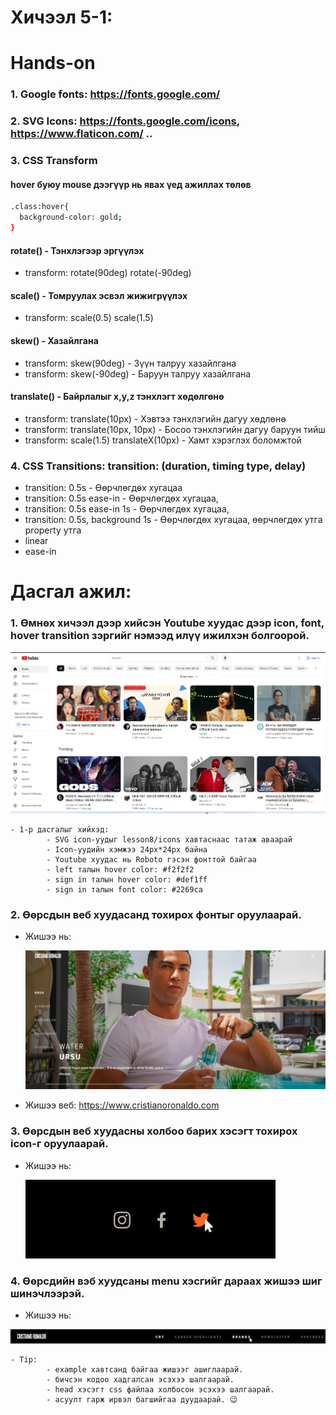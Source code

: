 # Хичээл 5-1:

# Hands-on

### 1. Google fonts: <https://fonts.google.com/>

### 2. SVG Icons: <https://fonts.google.com/icons>, <https://www.flaticon.com/> ..

### 3. CSS Transform 
#### hover буюу mouse дээгүүр нь явах үед ажиллах төлөв
```sh
.class:hover{
  background-color: gold;
}
```

#### rotate() - Тэнхлэгээр эргүүлэх
- transform: rotate(90deg) rotate(-90deg)
#### scale() - Томруулах эсвэл жижигрүүлэх
- transform: scale(0.5) scale(1.5)
#### skew() - Хазайлгана
- transform: skew(90deg) - Зүүн талруу хазайлгана
- transform: skew(-90deg) - Баруун талруу хазайлгана
#### translate() - Байрлалыг x,y,z тэнхлэгт хөдөлгөнө
- transform: translate(10px) - Хэвтээ тэнхлэгийн дагуу хөдлөнө
- transform: translate(10px, 10px) - Босоо тэнхлэгийн дагуу баруун тийш
- transform: scale(1.5) translateX(10px) - Хамт хэрэглэх боломжтой

### 4. CSS Transitions: transition: (duration, timing type, delay)
- transition: 0.5s - Өөрчлөгдөх хугацаа
- transition: 0.5s ease-in - Өөрчлөгдөх хугацаа,
- transition: 0.5s ease-in 1s - Өөрчлөгдөх хугацаа,
- transition: 0.5s, background 1s - Өөрчлөгдөх хугацаа, өөрчлөгдөх утга property утга
- linear
- ease-in
# Дасгал ажил:

### 1. Өмнөх хичээл дээр хийсэн Youtube хуудас дээр icon, font, hover transition зэргийг нэмээд илүү ижилхэн болгоорой.

![Alt text](image.png)

    - 1-р дасгалыг хийхэд:
            - SVG icon-уудыг lesson8/icons хавтаснаас татаж аваарай
            - Icon-уудийн хэмжээ 24px*24px байна
            - Youtube хуудас нь Roboto гэсэн фонттой байгаа
            - left талын hover color: #f2f2f2
            - sign in талын hover color: #def1ff
            - sign in талын font color: #2269ca

### 2. Өөрсдын веб хуудасанд тохирох фонтыг оруулаарай.

- Жишээ нь:

  ![Alt text](image-2.png)

- Жишээ веб: https://www.cristianoronaldo.com

### 3. Өөрсдын веб хуудасны холбоо барих хэсэгт тохирох icon-г оруулаарай.

- Жишээ нь:

  ![Alt text](image-1.png)

### 4. Өөрсдийн вэб хуудсаны menu хэсгийг дараах жишээ шиг шинэчлээрэй.

- Жишээ нь:

![Alt text](image-3.png)

    - Tip:
            - example хавтсанд байгаа жишээг ашиглаарай.
            - бичсэн кодоо хадгалсан эсэхээ шалгаарай.
            - head хэсэгт css файлаа холбосон эсэхээ шалгаарай.
            - асуулт гарж ирвэл багшийгаа дуудаарай. 😉

<!-- ### 1. Дуртай кино, анимэ-н жагсаалт, дүрүүдийн танилцуулга, тоглоомын баатрын танилцуулга, дуртай спорт багийн тамирчдын танилцуулга зэрэг зүйлсийг багтаасан шинэ хуудас үүсгэн flexbox ашиглан загварчлаарай



### 2. Өөрсдийн вэб сайтаа flexbox-оор загварчлан сайжруулаан зураарай

## Жишээ нь

![Alt text](image-1.png)

## Нэмэлт дасгал

### Шинээр үүсгэсэн хуудсандаа арай өөрөөр flexbox ашигласан хэсэг нэмээрэй

## Жишээ нь

![Alt text](image.png) -->

